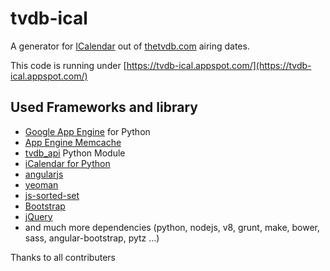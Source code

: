 tvdb-ical
=====

A generator for [ICalendar](https://en.wikipedia.org/wiki/ICalendar) out of [thetvdb.com](http://thetvdb.com) airing dates.

This code is running under [https://tvdb-ical.appspot.com/](https://tvdb-ical.appspot.com/)

Used Frameworks and library
------
* [Google App Engine](https://appengine.google.com/‎) for Python
* [App Engine Memcache](https://developers.google.com/appengine/docs/python/memcache/)
* [tvdb_api](https://github.com/dbr/tvdb_api) Python Module
* [iCalendar for Python](http://icalendar.readthedocs.org/en/latest/)
* [angularjs](http://angularjs.org/)
* [yeoman](http://yeoman.io/)
* [js-sorted-set](https://github.com/adamhooper/js-sorted-set)
* [Bootstrap](http://getbootstrap.com/)
* [jQuery](http://jquery.com/)
* and much more dependencies (python, nodejs, v8, grunt, make, bower, sass, angular-bootstrap, pytz ...)

Thanks to all contributers
